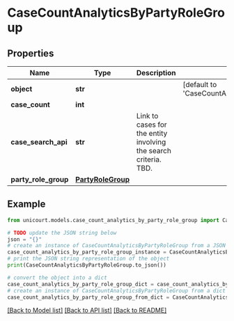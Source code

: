 # CaseCountAnalyticsByPartyRoleGroup


## Properties

Name | Type | Description | Notes
------------ | ------------- | ------------- | -------------
**object** | **str** |  | [default to 'CaseCountAnalyticsByPartyRoleGroup']
**case_count** | **int** |  | 
**case_search_api** | **str** | Link to cases for the entity involving the search criteria. TBD. | 
**party_role_group** | [**PartyRoleGroup**](PartyRoleGroup.md) |  | 

## Example

```python
from unicourt.models.case_count_analytics_by_party_role_group import CaseCountAnalyticsByPartyRoleGroup

# TODO update the JSON string below
json = "{}"
# create an instance of CaseCountAnalyticsByPartyRoleGroup from a JSON string
case_count_analytics_by_party_role_group_instance = CaseCountAnalyticsByPartyRoleGroup.from_json(json)
# print the JSON string representation of the object
print(CaseCountAnalyticsByPartyRoleGroup.to_json())

# convert the object into a dict
case_count_analytics_by_party_role_group_dict = case_count_analytics_by_party_role_group_instance.to_dict()
# create an instance of CaseCountAnalyticsByPartyRoleGroup from a dict
case_count_analytics_by_party_role_group_from_dict = CaseCountAnalyticsByPartyRoleGroup.from_dict(case_count_analytics_by_party_role_group_dict)
```
[[Back to Model list]](../README.md#documentation-for-models) [[Back to API list]](../README.md#documentation-for-api-endpoints) [[Back to README]](../README.md)


